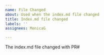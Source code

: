 ```yaml
---
name: File Changed
about: Used when the index.md file changed
title: Index.md file changed
labels: ''
assignees: MonicaG

---
```


The index.md file changed with PR#
